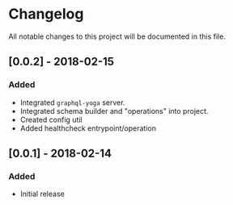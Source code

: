 # Changelog

All notable changes to this project will be documented in this file.


## [0.0.2] - 2018-02-15
### Added
- Integrated `graphql-yoga` server.
- Integrated schema builder and "operations" into project.
- Created config util
- Added healthcheck entrypoint/operation


## [0.0.1] - 2018-02-14
### Added
- Initial release
